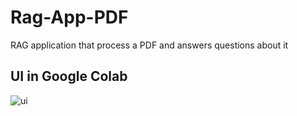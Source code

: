 # Rag-App-PDF
RAG application that process a PDF and answers questions about it

## UI in Google Colab
![ui](https://github.com/user-attachments/assets/cce0d0c1-bffd-4a8b-aaa3-3290280a5e2f)
